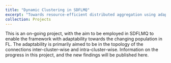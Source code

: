 ```yaml
---
title: "Dynamic Clustering in SDFLMQ"
excerpt: "Towards resource-efficient distributed aggregation using adaptive clustering in Semi-Decentralized Federated Learning<br/><img src='/sdflmq_architecture.png'>"
collection: Projects
---
```


This is an on-going project, with the aim to be employed in SDFLMQ to enable the framework with adaptability towards the changing population in FL. The adaptability is primarily aimed to be in the topology of the connections inter-cluster-wise and intra-cluster-wise. Information on the progress in this project, and the new findings will be published here. 

